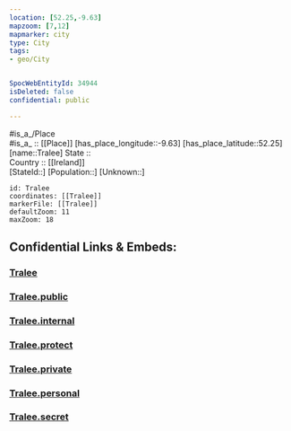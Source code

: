 ```yaml
---
location: [52.25,-9.63] 
mapzoom: [7,12] 
mapmarker: city 
type: City
tags:
- geo/City


SpocWebEntityId: 34944
isDeleted: false
confidential: public

---
```

#is_a_/Place  
#is_a_ :: [[Place]] 
[has_place_longitude::-9.63] 
[has_place_latitude::52.25] 
[name::Tralee] 
State ::  
Country :: [[Ireland]]  
[StateId::] 
[Population::] 
[Unknown::] 


```leaflet
id: Tralee
coordinates: [[Tralee]] 
markerFile: [[Tralee]] 
defaultZoom: 11 
maxZoom: 18
```


## Confidential Links & Embeds: 

### [Tralee](/_Standards/Earth/Continent/Europe/Europe~North/Ireland/Ireland,Provinces/Munster/Kerry/City/Tralee.md) 

### [Tralee.public](/_public/Earth/Continent/Europe/Europe~North/Ireland/Ireland,Provinces/Munster/Kerry/City/Tralee.public.md) 

### [Tralee.internal](/_internal/Earth/Continent/Europe/Europe~North/Ireland/Ireland,Provinces/Munster/Kerry/City/Tralee.internal.md) 

### [Tralee.protect](/_protect/Earth/Continent/Europe/Europe~North/Ireland/Ireland,Provinces/Munster/Kerry/City/Tralee.protect.md) 

### [Tralee.private](/_private/Earth/Continent/Europe/Europe~North/Ireland/Ireland,Provinces/Munster/Kerry/City/Tralee.private.md) 

### [Tralee.personal](/_personal/Earth/Continent/Europe/Europe~North/Ireland/Ireland,Provinces/Munster/Kerry/City/Tralee.personal.md) 

### [Tralee.secret](/_secret/Earth/Continent/Europe/Europe~North/Ireland/Ireland,Provinces/Munster/Kerry/City/Tralee.secret.md)

